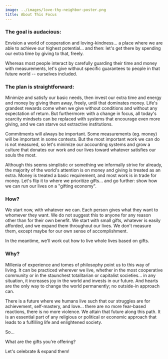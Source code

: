 ```yaml
---
image: ../images/love-thy-neighbor-poster.png
title: About This Focus
---
```


### The goal is audacious: ###

Envision a world of cooperation and loving-kindness... a place where we are
able to achieve our highest potential... and then: let's get there by spending our
extra time by giving to that, freely.

Whereas most people interact by carefully guarding their time and money with
measurements, let's give without specific guarantees to people in that future
world -- ourselves included.

### The plan is straightforward: ###

Minimize and satisfy our basic needs, then invest our extra time and energy and
money by giving them away, freely, until that dominates money. Life's grandest
rewards come when we give without conditions and without any expectation of
return. But furthermore: with a change in focus, all today's scarcity mindsets
can be replaced with systems that encourage even more giving, and we can starve
out extractive institutions.

Commitments will always be important. Some measurements (eg. money) will be
important in some contexts. But the most important work we can do is not
measured, so let's minimize our accounting systems and grow a culture that
donates our work and our lives toward whatever satisfies our souls the most.

Although this seems simplistic or something we informally strive for already,
the majority of the world's attention is on money and giving is treated as an
extra. Money is treated a basic requirement, and most work is in trade for
money. Let's flip it to where we prioritize gifts... and go further: show how we
can run our lives on a "gifting economy".

### How? ###

We start now, with whatever we can. Each person gives what they want to whomever
they want. We do not suggest this to anyone for any reason other than for their
own benefit. We start with small gifts, whatever is easily afforded, and we
expand them throughout our lives. We don't measure them, except maybe for our
own sense of accomplishment.

In the meantime, we'll work out how to live whole lives based on gifts.

### Why? ###

Millenia of experience and tomes of philosophy point us to this way of living.
It can be practiced wherever we live, whether in the most cooperative community
or in the staunchest totalitarian or capitalist societies... in any situation,
it increases joy in the world and invests in our future. And hearts are the only
way to change the world permanently; no outside-in approach can.

There is a future where we humans live such that our struggles are for
achievement, self-mastery, and love... there are no more fear-based reactions,
there is no more violence. We attain that future along this path. It is an
essential part of any religious or political or economic approach that leads to
a fulfilling life and enlightened society.

So...

What are the gifts you're offering?

Let's celebrate & expand them!
